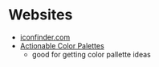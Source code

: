 # Websites

- [iconfinder.com](https://www.iconfinder.com/)
- [Actionable Color Palettes](https://colorpalettes.colorion.co/#top)
  - good for getting color pallette ideas
